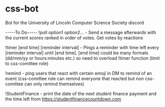 # css-bot
Bot for the University of Lincoln Computer Science Society discord

-----To Do-----
!poll option1 option2... - Send a message afterwards with the current scores ranked in order of votes. Get votes by reactions

!timer [end time] [reminder interval] - Pings a reminder with time left every [reminder interval] until [end time]. [end time] could be many formats (dd/mm/yy or hours:minutes etc.) so need to overload !timer function (limit to css-comittee role)

!remind - ping users that react with certain emoji in DM to remind of an event (css-comittee role can remind everyone that reacted but non css-comittee can only remind themselves)

!StudentFinance - print the date of the next student finance payment and the time left from https://studentfinancecountdown.com
